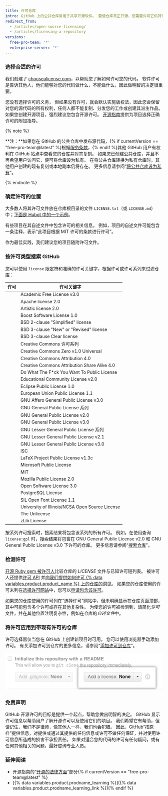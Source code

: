 ```yaml
---
title: 许可仓库
intro: GitHub 上的公共仓库常用于共享开源软件。 要使仓库真正开源，您需要许可它供其他人免费使用、更改和分发软件。
redirect_from:
  - /articles/open-source-licensing/
  - /articles/licensing-a-repository
versions:
  free-pro-team: '*'
  enterprise-server: '*'
---
```


### 选择合适的许可

我们创建了 [choosealicense.com](http://choosealicense.com)，以帮助您了解如何许可您的代码。 软件许可是告诉其他人，他们能够对您的代码做什么，不能做什么，因此做明智的决定很重要。

您没有选择许可的义务， 但如果没有许可，就会默认实施版权法，因此您会保留对您的源代码的所有权利，任何人都不能复制、分发您的工作或创建其派生作品。 如果您创建开源项目，强烈建议您包含开源许可。 [开源指南](https://opensource.guide/legal/#which-open-source-license-is-appropriate-for-my-project)提供为项目选择正确许可的附加指导。

{% note %}

**注：**如果您在 GitHub 的公共仓库中发布源代码，{% if currentVersion == "free-pro-team@latest" %}根据[服务条款](/articles/github-terms-of-service)，{% endif %}其他 GitHub 用户有权利在 GitHub 站点中查看您的仓库并对其复刻。 如果您已创建公共仓库，并且不再希望用户访问它，便可将仓库设为私有。 在将公共仓库转换为私有仓库时，其他用户创建的现有复刻或本地副本仍将存在。 更多信息请参阅“[将公共仓库设为私有](/articles/making-a-public-repository-private)”。

{% endnote %}

### 确定许可的位置

大多数人将其许可文件放在仓库根目录的文件 `LICENSE.txt`（或 `LICENSE.md`）中；[下面是 Hubot 中的一个示例](https://github.com/github/hubot/blob/master/LICENSE.md)。

有些项目在其自述文件中包含许可的相关信息。 例如，项目的自述文件可能包含一条注释，表示“此项目根据 MIT 许可的条款进行许可”。

作为最佳实践，我们建议您的项目随附许可文件。

### 按许可类型搜索 GitHub

您可以使用 `license` 限定符和准确的许可关键字，根据许可或许可系列来过滤仓库：

| 许可 | 许可关键字                                                         |
| -- | ------------------------------------------------------------- |
|    | Academic Free License v3.0 | `afl-3.0`                        |
|    | Apache license 2.0 | `apache-2.0`                             |
|    | Artistic license 2.0 | `artistic-2.0`                         |
|    | Boost Software License 1.0 | `bsl-1.0`                        |
|    | BSD 2-clause "Simplified" license | `bsd-2-clause`            |
|    | BSD 3-clause "New" or "Revised" license | `bsd-3-clause`      |
|    | BSD 3-clause Clear license | `bsd-3-clause-clear`             |
|    | Creative Commons 许可系列 | `cc`                                  |
|    | Creative Commons Zero v1.0 Universal | `cc0-1.0`              |
|    | Creative Commons Attribution 4.0 | `cc-by-4.0`                |
|    | Creative Commons Attribution Share Alike 4.0 | `cc-by-sa-4.0` |
|    | Do What The F*ck You Want To Public License | `wtfpl`         |
|    | Educational Community License v2.0 | `ecl-2.0`                |
|    | Eclipse Public License 1.0 | `epl-1.0`                        |
|    | European Union Public License 1.1 | `eupl-1.1`                |
|    | GNU Affero General Public License v3.0 | `agpl-3.0`           |
|    | GNU General Public License 系列 | `gpl`                         |
|    | GNU General Public License v2.0 | `gpl-2.0`                   |
|    | GNU General Public License v3.0 | `gpl-3.0`                   |
|    | GNU Lesser General Public License 系列 | `lgpl`                 |
|    | GNU Lesser General Public License v2.1 | `lgpl-2.1`           |
|    | GNU Lesser General Public License v3.0 | `lgpl-3.0`           |
|    | ISC | `isc`                                                   |
|    | LaTeX Project Public License v1.3c | `lppl-1.3c`              |
|    | Microsoft Public License | `ms-pl`                            |
|    | MIT | `mit`                                                   |
|    | Mozilla Public License 2.0 | `mpl-2.0`                        |
|    | Open Software License 3.0 | `osl-3.0`                         |
|    | PostgreSQL License | `postgresql`                             |
|    | SIL Open Font License 1.1 | `ofl-1.1`                         |
|    | University of Illinois/NCSA Open Source License | `ncsa`      |
|    | The Unlicense | `unlicense`                                   |
|    | zLib License | `zlib`                                         |

按系列许可搜索时，搜索结果将包含该系列的所有许可。 例如，在使用查询 `license:gpl` 时，搜索结果将包含在 GNU General Public License v2.0 和 GNU General Public License v3.0 下许可的仓库。 更多信息请参阅“[搜索仓库](/articles/searching-for-repositories/#search-by-license)”。

### 检测许可

[开源 Ruby gem 被许可人](https://github.com/benbalter/licensee)比较仓库的 *LICENSE* 文件与已知许可短列表。 被许可人还提供[许可 API](/v3/licenses/) 并[向我们提供如何许可 {% data variables.product.product_name %} 上的仓库的洞见](https://github.com/blog/1964-open-source-license-usage-on-github-com)。 如果您的仓库使用的许可未列在[选择许可网站](http://choosealicense.com/appendix/)中，您可以[申请包含该许可](https://github.com/github/choosealicense.com/blob/gh-pages/CONTRIBUTING.md#adding-a-license)。

如果您的仓库使用的许可列在“选择许可”网站中，但未明确显示在仓库页面顶部，其中可能包含多个许可或存在其他复杂性。 为使您的许可被检测到，请简化*许可*文件，并在其他位置注明复杂性，例如在仓库的*自述文件*中。

### 将许可应用到带现有许可的仓库

许可选择器仅当您在 GitHub 上创建新项目时可用。 您可以使用浏览器手动添加许可。 有关添加许可到仓库的更多信息，请参阅“[添加许可到仓库](/articles/adding-a-license-to-a-repository)”。

![GitHub.com 上许可选择器的屏幕截图](/assets/images/help/repository/repository-license-picker.png)

### 免责声明

GitHub 开源许可的目标是提供一个起点，帮助您做出明智的决定。 GitHub 显示许可信息以帮助用户了解开源许可以及使用它们的项目。 我们希望它有帮助，但请记住，我们不是律师，像其他人一样，我们也会犯错。 因此，GitHub“按原样”提供信息，对提供或通过其提供的任何信息或许可不做任何保证，并对使用许可信息所造成的损害不承担责任。 如果对适合您的代码的许可有任何疑问，或有任何其他相关的问题，最好咨询专业人员。

### 延伸阅读

- 开源指南的“[开源的法律方面](https://opensource.guide/legal/)”部分{% if currentVersion == "free-pro-team@latest" %}
- [{% data variables.product.prodname_learning %}]({% data variables.product.prodname_learning_link %}){% endif %}
